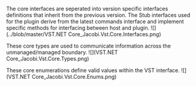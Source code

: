 The core interfaces are seperated into version specific interfaces definitions that inherit from the previous version. The Stub interfaces used for the plugin derive from the latest commands interface and implement specific methods for interfacing between host and plugin.
![](../blob/master/VST.NET Core_Jacobi.Vst.Core.Interfaces.png)

These core types are used to communicate information across the unmanaged/managed boundary.
![](VST.NET Core_Jacobi.Vst.Core.Types.png)

These core enumerations define valid values within the VST interface.
![](VST.NET Core_Jacobi.Vst.Core.Enums.png)